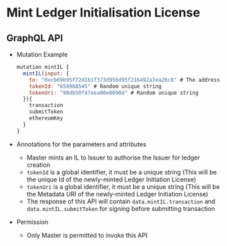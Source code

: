 # Mint Ledger Initialisation License

## GraphQL API

- Mutation Example
  ```javascript
  mutation mintIL {
    mintIL(input: {
      to: "0xcb69b95f72d1b1f373d956d95f216492a7ea26c8" # The address of the receiver
      tokenId: "658968545" # Random unique string
      tokenUri: "98db50f47eea00e8090d" # Random unique string
    }){
      transaction
      submitToken
      ethereumKey
    }
  }
  ```

- Annotations for the parameters and attributes
  - Master mints an IL to Issuer to authorise the Issuer for ledger creation
  - `tokenId` is a global identifier, it must be a unique string (This will be the unique Id of the newly-minted Ledger Initiation License)
  - `tokenUri` is a global identifier, it must be a unique string (This will be the Metadata URI of the newly-minted Ledger Initiation License)
  - The response of this API will contain `data.mintIL.transaction` and `data.mintIL.submitToken` for signing before submitting transaction

- Permission
  - Only Master is permitted to invoke this API
